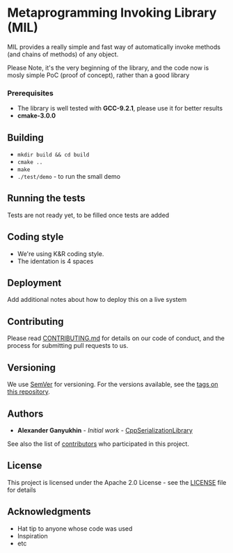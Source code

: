 # Metaprogramming Invoking Library (MIL)

MIL provides a really simple and fast way of automatically invoke methods (and chains of methods) of any object.

Please Note, it's the very beginning of the library, and the code now is mosly simple PoC (proof of concept), rather than a good library

### Prerequisites

* The library is well tested with **GCC-9.2.1**, please use it for better results
* **cmake-3.0.0**

## Building

* `mkdir build && cd build`
* `cmake ..`
* `make`
* `./test/demo` - to run the small demo

## Running the tests

Tests are not ready yet, to be filled once tests are added

## Coding style

* We're using K&R coding style.
* The identation is 4 spaces

## Deployment

Add additional notes about how to deploy this on a live system

## Contributing

Please read [CONTRIBUTING.md](CONTRIBUTING.md) for details on our code of conduct, and the process for submitting pull requests to us.

## Versioning

We use [SemVer](http://semver.org/) for versioning. For the versions available, see the [tags on this repository](https://github.com/mera-company/cpp-serialization-library/tags).

## Authors

* **Alexander Ganyukhin** - *Initial work* - [CppSerializationLibrary](https://github.com/mera-company/cpp-serialization-library)

See also the list of [contributors](https://github.com/mera-company/cpp-serialization-library/graphs/contributors) who participated in this project.

## License

This project is licensed under the Apache 2.0 License - see the [LICENSE](LICENSE) file for details

## Acknowledgments

* Hat tip to anyone whose code was used
* Inspiration
* etc
